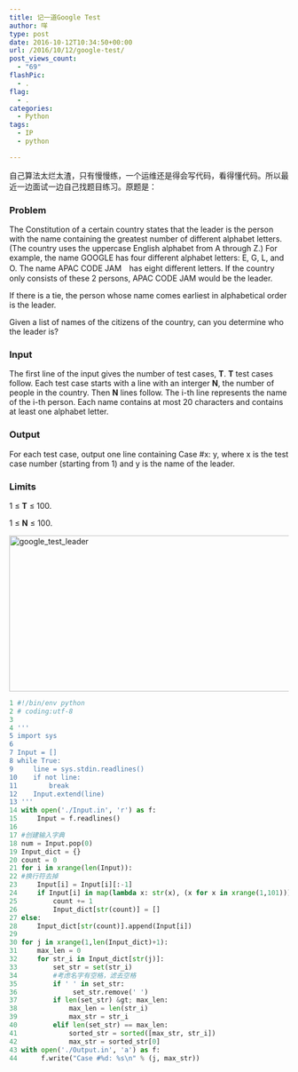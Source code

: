```yaml
---
title: 记一道Google Test
author: 咩
type: post
date: 2016-10-12T10:34:50+00:00
url: /2016/10/12/google-test/
post_views_count:
  - "69"
flashPic:
  - .
flag:
  - .
categories:
  - Python
tags:
  - IP
  - python

---
```

自己算法太烂太渣，只有慢慢练，一个运维还是得会写代码，看得懂代码。所以最近一边面试一边自己找题目练习。原题是：

### Problem

The Constitution of a certain country states that the leader is the person with the name containing the greatest number of different alphabet letters. (The country uses the uppercase English alphabet from A through Z.) For example, the name GOOGLE has four different alphabet letters: E, G, L, and O. The name APAC CODE JAM　has eight different letters. If the country only consists of these 2 persons, APAC CODE JAM would be the leader.

If there is a tie, the person whose name comes earliest in alphabetical order is the leader.

Given a list of names of the citizens of the country, can you determine who the leader is?

### Input

The first line of the input gives the number of test cases, **T**. **T** test cases follow. Each test case starts with a line with an interger **N**, the number of people in the country. Then **N** lines follow. The i-th line represents the name of the i-th person. Each name contains at most 20 characters and contains at least one alphabet letter.

### Output

For each test case, output one line containing Case #x: y, where x is the test case number (starting from 1) and y is the name of the leader.

### Limits

1 ≤ **T** ≤ 100.
  
1 ≤ **N** ≤ 100.

<img class="aligncenter size-full wp-image-935" src="http://www.buhuipao.com/wp-content/uploads/2016/10/Google_test_Leader.png" alt="google_test_leader" width="560" height="281" srcset="http://www.buhuipao.com/wp-content/uploads/2016/10/Google_test_Leader.png 560w, http://www.buhuipao.com/wp-content/uploads/2016/10/Google_test_Leader-150x75.png 150w, http://www.buhuipao.com/wp-content/uploads/2016/10/Google_test_Leader-300x151.png 300w" sizes="(max-width: 560px) 100vw, 560px" />

```python
1 #!/bin/env python
2 # coding:utf-8
3
4 '''
5 import sys
6
7 Input = []
8 while True:
9     line = sys.stdin.readlines()
10    if not line:
11        break
12    Input.extend(line)
13 '''
14 with open('./Input.in', 'r') as f:
15     Input = f.readlines()
16
17 #创建输入字典
18 num = Input.pop(0)
19 Input_dict = {}
20 count = 0
21 for i in xrange(len(Input)):
22 #换行符去掉
23     Input[i] = Input[i][:-1]
24     if Input[i] in map(lambda x: str(x), (x for x in xrange(1,101))):
25         count += 1
26         Input_dict[str(count)] = []
27 else:
28     Input_dict[str(count)].append(Input[i])
29
30 for j in xrange(1,len(Input_dict)+1):
31     max_len = 0
32     for str_i in Input_dict[str(j)]:
33         set_str = set(str_i)
34         #考虑名字有空格，滤去空格
35         if ' ' in set_str:
36              set_str.remove(' ')
37         if len(set_str) &gt; max_len:
38             max_len = len(str_i)
39             max_str = str_i
40         elif len(set_str) == max_len:
41             sorted_str = sorted([max_str, str_i])
42             max_str = sorted_str[0]
43 with open('./Output.in', 'a') as f:
44      f.write("Case #%d: %s\n" % (j, max_str))
```